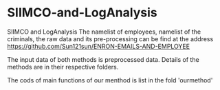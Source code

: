 # SIIMCO-and-LogAnalysis
SIIMCO and LogAnalysis
The namelist of employees, namelist of the criminals, the raw data and its pre-processing can be find at the address https://github.com/Sun121sun/ENRON-EMAILS-AND-EMPLOYEE

The input data of both methods is preprocessed data. Details of the methods are in their respective folders.

The cods of main functions of our menthod is list in the fold 'ourmethod'
